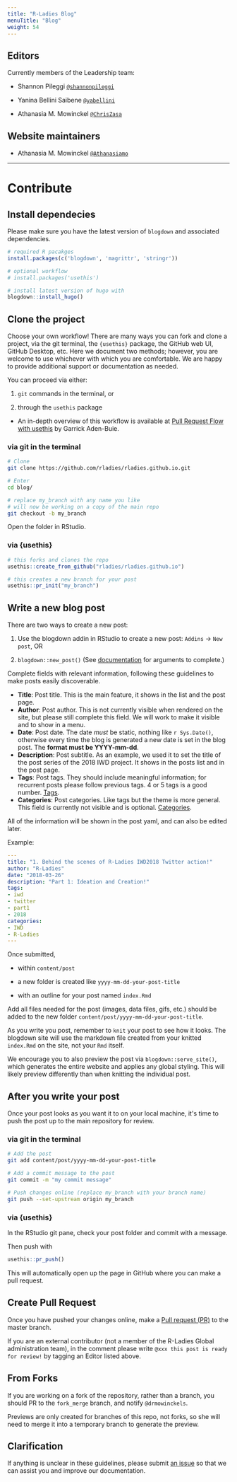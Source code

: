 ```yaml
---
title: "R-Ladies Blog"
menuTitle: "Blog"
weight: 54
---
```


## Editors

Currently members of the Leadership team:

- Shannon Pileggi [`@shannonpileggi`](https://github.com/shannonpileggi)

- Yanina Bellini Saibene [`@yabellini`](https://github.com/yabellini)

- Athanasia M. Mowinckel [`@ChrisZasa`](https://github.com/Athanasiamoa)

## Website maintainers

- Athanasia M. Mowinckel [`@Athanasiamo`](https://github.com/Athanasiamo)

---

# Contribute

## Install dependecies

Please make sure you have the latest version of `blogdown` and
associated dependencies.

```r
# required R pacakges
install.packages(c('blogdown', 'magrittr', 'stringr'))

# optional workflow
# install.packages('usethis')

# install latest version of hugo with 
blogdown::install_hugo()
```

## Clone the project

Choose your own workflow! There are many ways you can fork and clone a project,
via the git terminal, the `{usethis}` package, the GitHub web UI, GitHub Desktop,
etc. Here we document two methods; however, you are welcome to use whichever with
which you are comfortable. We are happy to provide additional support or documentation
as needed.


You can proceed via either:

1. `git` commands in the terminal, or

2. through the `usethis` package 
  - An in-depth overview of this workflow is available at 
[Pull Request Flow with usethis](https://www.garrickadenbuie.com/blog/pull-request-flow-usethis/?interactive=1&steps=) by Garrick Aden-Buie.


### via git in the terminal


```sh
# Clone
git clone https://github.com/rladies/rladies.github.io.git

# Enter
cd blog/

# replace my_branch with any name you like
# will now be working on a copy of the main repo
git checkout -b my_branch
```

Open the folder in RStudio.

### via {usethis}

```r
# this forks and clones the repo
usethis::create_from_github("rladies/rladies.github.io")

# this creates a new branch for your post
usethis::pr_init("my_branch")
```


## Write a new blog post

There are two ways to create a new post:

1. Use the blogdown addin in RStudio to create a new post: `Addins` -> `New post`, OR
 
2. `blogdown::new_post()` (See [documentation](https://pkgs.rstudio.com/blogdown/reference/hugo_cmd.html) for arguments to complete.)


Complete fields with relevant information, following these guidelines to make
posts easily discoverable.

- **Title**: Post title. This is the main feature, it shows in the list and the
post page.
- **Author**: Post author. This is not currently visible when rendered on the
site, but please still complete this field. We will work to make it visible and
to show in a menu.
- **Date**: Post date. The date *must* be static, nothing like `r Sys.Date()`,
otherwise every time the blog is generated a new date is set in the blog post.
The **format must be YYYY-mm-dd**.
- **Description**: Post subtitle. As an example, we used it to set the title of
the post series of the 2018 IWD project. It shows in the posts list and in the
post page.
- **Tags**: Post tags. They should include meaningful information; for recurrent
posts please follow previous tags. 4 or 5 tags is a good number.
[Tags](http://blog.rladies.org/tags/).
- **Categories**: Post categories. Like tags but the theme is more general. This
field is currently not visible and is optional.
[Categories](http://blog.rladies.org/categories/).

All of the information will be shown in the post yaml, and can also be edited later.

Example:

```yaml
---
title: "1. Behind the scenes of R-Ladies IWD2018 Twitter action!"
author: "R-Ladies"
date: "2018-03-26"
description: "Part 1: Ideation and Creation!"
tags:
- iwd
- twitter
- part1
- 2018
categories:
- IWD
- R-Ladies
---
```

Once submitted, 

- within `content/post` 

- a new folder is created like `yyyy-mm-dd-your-post-title`

- with an outline for your post named `index.Rmd`

Add all files needed for the post (images, data files, gifs, etc.) should be 
added to the new folder `content/post/yyyy-mm-dd-your-post-title`. 

As you write you post, remember to `knit` your post to see how it looks.
The blogdown site will use the markdown file created from your knitted `index.Rmd` 
on the site, not your `Rmd` itself. 

We encourage you to also preview the post via `blogdown::serve_site()`, which
generates the entire website and applies any global styling. This will likely preview
differently than when knitting the individual post.

## After you write your post


Once your post looks as you want it to on your local machine, it's time to push the post
up to the main repository for review.

### via git in the terminal


```sh
# Add the post
git add content/post/yyyy-mm-dd-your-post-title

# Add a commit message to the post
git commit -m "my commit message"

# Push changes online (replace my_branch with your branch name)
git push --set-upstream origin my_branch
```

### via {usethis}


In the RStudio git pane, check your post folder and commit with a message. 

Then push with 

```r
usethis::pr_push()
```

This will automatically open up the page in GitHub where you can make a pull request.

## Create Pull Request

Once you have pushed your changes online, make a [Pull request (PR)](https://github.com/rladies/blog/pulls) to the master branch. 

If you are an external contributor (not a member of the R-Ladies Global administration team),
in the comment please write `@xxx this post is ready for review!` by 
tagging an Editor listed above.



## From Forks

If you are working on a fork of the repository, rather than a branch, you should
PR to the `fork_merge` branch, and notify `@drmowinckels`.

Previews are only created for branches of this repo, not forks, so she will need
to merge it into a temporary branch to generate the preview.

## Clarification

If anything is unclear in these guidelines, please submit [an issue](https://github.com/rladies/blog/issues) 
so that we can assist you and improve our documentation.
